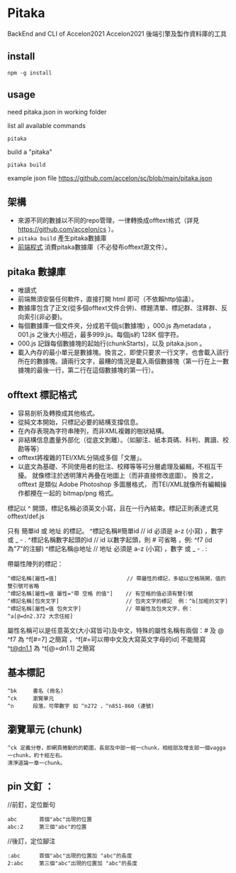 # Pitaka
BackEnd and CLI of Accelon2021
Accelon2021 後端引擎及製作資料庫的工具

## install 

    npm -g install


## usage
need pitaka.json in working folder

list all available commands

    pitaka

build a "pitaka"
    
    pitaka build


example json file
https://github.com/accelon/sc/blob/main/pitaka.json

## 架構

* 來源不同的數據以不同的repo管理，一律轉換成offtext格式（詳見 https://github.com/accelon/cs ）。
* `pitaka build` 產生pitaka數據庫
* [前端程式](https://github.com/accelon/accelon2021) 消費pitaka數據庫（不必發布offtext源文件）。 

## pitaka 數據庫

* 唯讀式
* 前端無須安裝任何軟件，直接打開 html 即可（不依賴http協議）。
* 數據庫包含了正文(從多個offtext文件合併)、標題清單、標記群、注釋群、反向索引(非必要)。
* 每個數據庫一個文件夾，分成若干個js(數據塊) ，000.js 為metadata ，001.js 之後大小相近，最多999.js。每個js約 128K 個字符。
* 000.js 記錄每個數據塊的起始行(chunkStarts)，以及 pitaka.json 。
* 載入內存的最小單元是數據塊。換言之，即使只要求一行文字，也會載入該行所在的數據塊。讀兩行文字，最糟的情況是載入兩個數據塊（第一行在上一數據塊的最後一行，第二行在這個數據塊的第一行）。


## offtext 標記格式

* 容易剖析及轉換成其他格式。
* 從純文本開始，只標記必要的結構支撐信息。
* 在內存表現為字符串陣列，而非XML複雜的樹狀結構。
* 非結構信息盡量外部化（從底文剝離）。（如腳注、紙本頁碼、科判、異讀、校勘等等）
* offtext將複雜的TEI/XML分隔成多個「文層」。
* 以底文為基礎、不同使用者的批注、校釋等等可分層處理及編輯，不相互干擾。
  就像標注於透明薄片再疊在地圖上（而非直接修改底圖）。
  換言之，offtext 是類似 Adobe Photoshop 多圖層格式，
  而TEI/XML就像所有編輯操作都攪在一起的 bitmap/png 格式。

標記以 ^ 開頭，標記名稱必須英文小寫，且在一行內結束。標記正則表達式見 offtext/def.js

只有 簡單id 或 地址 的標記。
    ^標記名稱#簡單id                       //  id 必須是 a-z (小寫) ，數字 或 _ - . 
    ^標記名稱數字起頭的id                   //  id 以數字起頭，則 # 可省略 ，例:  ^f7   (id為"7"的注腳)
    ^標記名稱@地址                         //  地址 必須是 a-z (小寫) ，數字 或 _ - . :

帶屬性陣列的標記：

    ^標記名稱[屬性=值]                      // 帶屬性的標記，多組以空格隔開，值的雙引號可省略
    ^標記名稱[屬性=值 屬性="帶 空格 的值"]    // 有空格的值必須有雙引號
    ^標記名稱[包夾文字]                     // 包夾文字的標記  例：^b[加粗的文字]
    ^標記名稱[屬性=值 包夾文字]              // 帶屬性及包夾文字，例： ^a[@=dn2.372 大念住經]


屬性名稱可以是任意英文(大小寫皆可)及中文，特殊的屬性名稱有兩個：# 及 @
    ^f7 為 ^f[#=7] 之簡寫 ，^f[#=可以帶中文及大寫英文字母的id] 不能簡寫
    ^t@dn1.1 為 ^t[@=dn1.1] 之簡寫

## 基本標記

    ^bk     書名 (冊名)
    ^ck     瀏覽單元
    ^n      段落，可帶數字 如 ^n272 ，^n851-860 (連號)


## 瀏覽單元 (chunk)

    ^ck 定義分卷，即網頁捲動的的範圍，長部及中部一經一chunk，相經部及增支部一個vagga一chunk，約十經左右。
    清淨道論一章一chunk。

## pin 文釘 ：
//前釘，定位斷句

    abc       首個"abc"出現的位置
    abc:2     第三個"abc"的位置
    
//後訂，定位腳注

    :abc      首個"abc"出現的位置加 "abc"的長度
    2:abc     第三個"abc"出現的位置加 "abc"的長度
    
